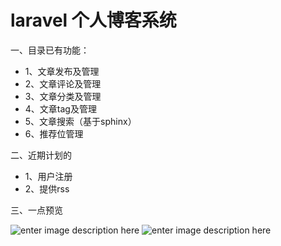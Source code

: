 # laravel 个人博客系统

一、目录已有功能：

- 1、文章发布及管理
- 2、文章评论及管理
- 3、文章分类及管理
- 4、文章tag及管理
- 5、文章搜索（基于sphinx）
- 6、推荐位管理

二、近期计划的

- 1、用户注册
- 2、提供rss

三、一点预览

![enter image description here](http://static.oschina.net/uploads/space/2015/0913/220520_9hIP_1777357.png)
![enter image description here](http://static.oschina.net/uploads/space/2015/0913/220521_WUuX_1777357.png)
